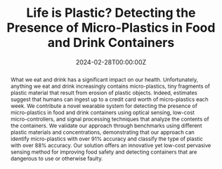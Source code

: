 ---
title: Life is Plastic? Detecting the Presence of Micro-Plastics in Food and Drink Containers

# Authors
# If you created a profile for a user (e.g. the default `admin` user), write the username (folder name) here
# and it will be replaced with their full name and linked to their profile.
authors:
  - Ngoc Thi Nguyen
  - Agustin Zuniga
  - Marko Radeta 
  - Huber Flores
  - Petteri Nurmi

# Author notes (optional)
#author_notes:
#  - 'Equal contribution'
#  - 'Equal contribution' #yyyy-mm-dd

date: '2024-02-28T00:00:00Z'
doi: 'https://doi.org/10.1145/3638550.3641123'

# Schedule page publish date (NOT publication's date).
publishDate: '2024-02-28T00:00:00Z'

# Publication type.
# Accepts a single type but formatted as a YAML list (for Hugo requirements).
# Enter a publication type from the CSL standard.
publication_types: ['paper-conference']

# Publication name and optional abbreviated publication name.
publication: In Proceedings of the *ACM International Workshop on Mobile Computing Systems and Applications (HotMobile)* (pp. 93-98)
publication_short: In *ACM International Workshop on Mobile Computing Systems and Applications (HotMobile)* (pp. 93-98)


abstract: What we eat and drink has a significant impact on our health. Unfortunately, anything we eat and drink increasingly contains micro-plastics, tiny fragments of plastic material that result from erosion of plastic objects. Indeed, estimates suggest that humans can ingest up to a credit card worth of micro-plastics each week. We contribute a novel wearable system for detecting the presence of micro-plastics in food and drink containers using optical sensing, low-cost micro-controllers, and signal processing techniques that analyze the contents of the containers. We validate our approach through benchmarks using different plastic materials and concentrations, demonstrating that our approach can identify micro-plastics with over 91% accuracy and classify the type of plastic with over 88% accuracy. Our solution offers an innovative yet low-cost pervasive sensing method for improving food safety and detecting containers that are dangerous to use or otherwise faulty.

# Summary. An optional shortened abstract.
summary: "..."

tags: []

# Display this page in the Featured widget?
featured: true

# Custom links (uncomment lines below)
# links:
# - name: Custom Link
#   url: http://example.org

url_pdf: 'https://researchportal.helsinki.fi/files/302438907/nguyen_2024_life_is_plastic.pdf'
#url_code: 'https://github.com/wowchemy/wowchemy-hugo-themes'
#url_dataset: 'https://github.com/wowchemy/wowchemy-hugo-themes'
#url_poster: ''
#url_project: ''
#url_slides: ''
#url_source: 'https://github.com/wowchemy/wowchemy-hugo-themes'
#url_video: 'https://youtube.com'

# Featured image
# To use, add an image named `featured.jpg/png` to your page's folder.
image:
  caption: 'Image credit: [**Unsplash**](https://unsplash.com/photos/pLCdAaMFLTE)'
  focal_point: ''
  preview_only: false

# Associated Projects (optional).
#   Associate this publication with one or more of your projects.
#   Simply enter your project's folder or file name without extension.
#   E.g. `internal-project` references `content/project/internal-project/index.md`.
#   Otherwise, set `projects: []`.
#projects:
#  - example

# Slides (optional).
#   Associate this publication with Markdown slides.
#   Simply enter your slide deck's filename without extension.
#   E.g. `slides: "example"` references `content/slides/example/index.md`.
#   Otherwise, set `slides: ""`.
#slides: example


#{{% callout note %}}
#Click the _Cite_ button above to demo the feature to enable visitors to import publication metadata into their reference management software.
#{{% /callout %}}

#{{% callout note %}}
#Create your slides in Markdown - click the _Slides_ button to check out the example.
#{{% /callout %}}

#Add the publication's **full text** or **supplementary notes** here. You can use rich formatting such as including [code, math, and images](https://wowchemy.com/docs/content/writing-markdown-latex/).
---